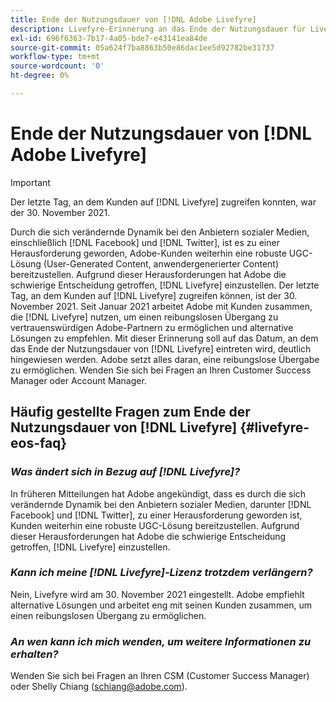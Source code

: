 ```yaml
---
title: Ende der Nutzungsdauer von [!DNL Adobe Livefyre]
description: Livefyre-Erinnerung an das Ende der Nutzungsdauer für Livefyre und Livefyre Studio.
exl-id: 696f6363-7b17-4a05-bde7-e43141ea84de
source-git-commit: 05a624f7ba8863b50e86dac1ee5d92782be31737
workflow-type: tm+mt
source-wordcount: '0'
ht-degree: 0%

---
```


# Ende der Nutzungsdauer von [!DNL Adobe Livefyre]

>[!IMPORTANT]
>
>Der letzte Tag, an dem Kunden auf [!DNL Livefyre] zugreifen konnten, war der 30. November 2021.

Durch die sich verändernde Dynamik bei den Anbietern sozialer Medien, einschließlich [!DNL Facebook] und [!DNL Twitter], ist es zu einer Herausforderung geworden, Adobe-Kunden weiterhin eine robuste UGC-Lösung (User-Generated Content, anwendergenerierter Content) bereitzustellen. Aufgrund dieser Herausforderungen hat Adobe die schwierige Entscheidung getroffen, [!DNL Livefyre] einzustellen. Der letzte Tag, an dem Kunden auf [!DNL Livefyre] zugreifen können, ist der 30. November 2021. Seit Januar 2021 arbeitet Adobe mit Kunden zusammen, die [!DNL Livefyre] nutzen, um einen reibungslosen Übergang zu vertrauenswürdigen Adobe-Partnern zu ermöglichen und alternative Lösungen zu empfehlen. Mit dieser Erinnerung soll auf das Datum, an dem das Ende der Nutzungsdauer von [!DNL Livefyre] eintreten wird, deutlich hingewiesen werden. Adobe setzt alles daran, eine reibungslose Übergabe zu ermöglichen. Wenden Sie sich bei Fragen an Ihren Customer Success Manager oder Account Manager.

## Häufig gestellte Fragen zum Ende der Nutzungsdauer von [!DNL Livefyre] {#livefyre-eos-faq}

### **_Was ändert sich in Bezug auf [!DNL Livefyre]?_**

In früheren Mitteilungen hat Adobe angekündigt, dass es durch die sich verändernde Dynamik bei den Anbietern sozialer Medien, darunter [!DNL Facebook] und [!DNL Twitter], zu einer Herausforderung geworden ist, Kunden weiterhin eine robuste UGC-Lösung bereitzustellen. Aufgrund dieser Herausforderungen hat Adobe die schwierige Entscheidung getroffen, [!DNL Livefyre] einzustellen.

### **_Kann ich meine [!DNL Livefyre]-Lizenz trotzdem verlängern?_**

Nein, Livefyre wird am 30. November 2021 eingestellt. Adobe empfiehlt alternative Lösungen und arbeitet eng mit seinen Kunden zusammen, um einen reibungslosen Übergang zu ermöglichen.

### **_An wen kann ich mich wenden, um weitere Informationen zu erhalten?_**

Wenden Sie sich bei Fragen an Ihren CSM (Customer Success Manager) oder Shelly Chiang (schiang@adobe.com).
